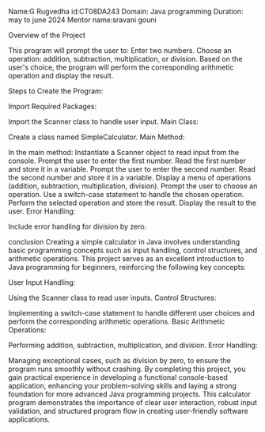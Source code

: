 Name:G Rugvedha id:CT08DA243 Domain: Java programming Duration: may to june 2024 Mentor name:sravani gouni

Overview of the Project

This program will prompt the user to: Enter two numbers. Choose an operation: addition, subtraction, multiplication, or division. Based on the user's choice, the program will perform the corresponding arithmetic operation and display the result.

Steps to Create the Program:

Import Required Packages:

Import the Scanner class to handle user input. Main Class:

Create a class named SimpleCalculator. Main Method:

In the main method: Instantiate a Scanner object to read input from the console. Prompt the user to enter the first number. Read the first number and store it in a variable. Prompt the user to enter the second number. Read the second number and store it in a variable. Display a menu of operations (addition, subtraction, multiplication, division). Prompt the user to choose an operation. Use a switch-case statement to handle the chosen operation. Perform the selected operation and store the result. Display the result to the user. Error Handling:

Include error handling for division by zero.

conclusion Creating a simple calculator in Java involves understanding basic programming concepts such as input handling, control structures, and arithmetic operations. This project serves as an excellent introduction to Java programming for beginners, reinforcing the following key concepts:

User Input Handling:

Using the Scanner class to read user inputs. Control Structures:

Implementing a switch-case statement to handle different user choices and perform the corresponding arithmetic operations. Basic Arithmetic Operations:

Performing addition, subtraction, multiplication, and division. Error Handling:

Managing exceptional cases, such as division by zero, to ensure the program runs smoothly without crashing. By completing this project, you gain practical experience in developing a functional console-based application, enhancing your problem-solving skills and laying a strong foundation for more advanced Java programming projects. This calculator program demonstrates the importance of clear user interaction, robust input validation, and structured program flow in creating user-friendly software applications.
